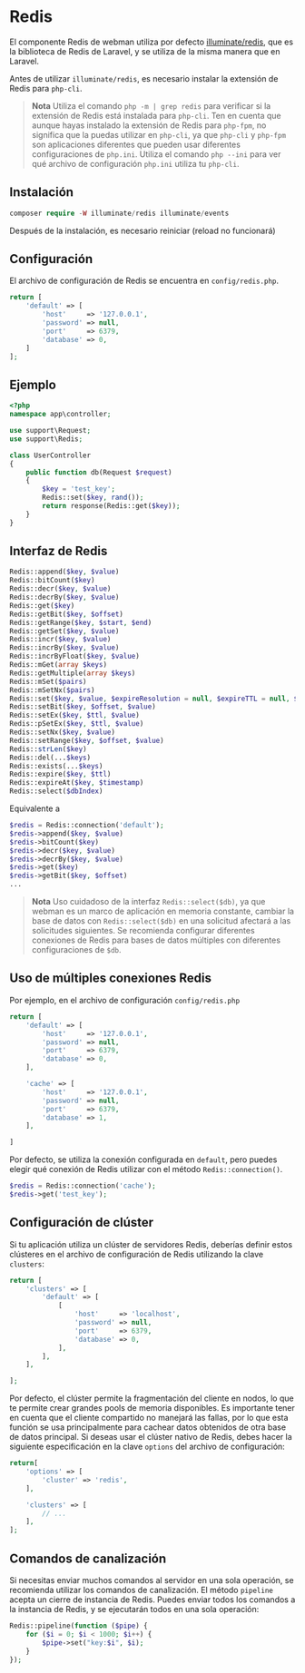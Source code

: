 # Redis

El componente Redis de webman utiliza por defecto [illuminate/redis](https://github.com/illuminate/redis), que es la biblioteca de Redis de Laravel, y se utiliza de la misma manera que en Laravel.

Antes de utilizar `illuminate/redis`, es necesario instalar la extensión de Redis para `php-cli`.

> **Nota**
> Utiliza el comando `php -m | grep redis` para verificar si la extensión de Redis está instalada para `php-cli`. Ten en cuenta que aunque hayas instalado la extensión de Redis para `php-fpm`, no significa que la puedas utilizar en `php-cli`, ya que `php-cli` y `php-fpm` son aplicaciones diferentes que pueden usar diferentes configuraciones de `php.ini`. Utiliza el comando `php --ini` para ver qué archivo de configuración `php.ini` utiliza tu `php-cli`.

## Instalación

```php
composer require -W illuminate/redis illuminate/events
```

Después de la instalación, es necesario reiniciar (reload no funcionará)

## Configuración

El archivo de configuración de Redis se encuentra en `config/redis.php`.
```php
return [
    'default' => [
        'host'     => '127.0.0.1',
        'password' => null,
        'port'     => 6379,
        'database' => 0,
    ]
];
```

## Ejemplo

```php
<?php
namespace app\controller;

use support\Request;
use support\Redis;

class UserController
{
    public function db(Request $request)
    {
        $key = 'test_key';
        Redis::set($key, rand());
        return response(Redis::get($key));
    }
}
```

## Interfaz de Redis

```php
Redis::append($key, $value)
Redis::bitCount($key)
Redis::decr($key, $value)
Redis::decrBy($key, $value)
Redis::get($key)
Redis::getBit($key, $offset)
Redis::getRange($key, $start, $end)
Redis::getSet($key, $value)
Redis::incr($key, $value)
Redis::incrBy($key, $value)
Redis::incrByFloat($key, $value)
Redis::mGet(array $keys)
Redis::getMultiple(array $keys)
Redis::mSet($pairs)
Redis::mSetNx($pairs)
Redis::set($key, $value, $expireResolution = null, $expireTTL = null, $flag = null)
Redis::setBit($key, $offset, $value)
Redis::setEx($key, $ttl, $value)
Redis::pSetEx($key, $ttl, $value)
Redis::setNx($key, $value)
Redis::setRange($key, $offset, $value)
Redis::strLen($key)
Redis::del(...$keys)
Redis::exists(...$keys)
Redis::expire($key, $ttl)
Redis::expireAt($key, $timestamp)
Redis::select($dbIndex)
```
Equivalente a
```php
$redis = Redis::connection('default');
$redis->append($key, $value)
$redis->bitCount($key)
$redis->decr($key, $value)
$redis->decrBy($key, $value)
$redis->get($key)
$redis->getBit($key, $offset)
...
```

> **Nota**
> Uso cuidadoso de la interfaz `Redis::select($db)`, ya que webman es un marco de aplicación en memoria constante, cambiar la base de datos con `Redis::select($db)` en una solicitud afectará a las solicitudes siguientes. Se recomienda configurar diferentes conexiones de Redis para bases de datos múltiples con diferentes configuraciones de `$db`.

## Uso de múltiples conexiones Redis

Por ejemplo, en el archivo de configuración `config/redis.php`
```php
return [
    'default' => [
        'host'     => '127.0.0.1',
        'password' => null,
        'port'     => 6379,
        'database' => 0,
    ],

    'cache' => [
        'host'     => '127.0.0.1',
        'password' => null,
        'port'     => 6379,
        'database' => 1,
    ],

]
```
Por defecto, se utiliza la conexión configurada en `default`, pero puedes elegir qué conexión de Redis utilizar con el método `Redis::connection()`.
```php
$redis = Redis::connection('cache');
$redis->get('test_key');
```

## Configuración de clúster

Si tu aplicación utiliza un clúster de servidores Redis, deberías definir estos clústeres en el archivo de configuración de Redis utilizando la clave `clusters`:
```php
return [
    'clusters' => [
        'default' => [
            [
                'host'     => 'localhost',
                'password' => null,
                'port'     => 6379,
                'database' => 0,
            ],
        ],
    ],

];
```

Por defecto, el clúster permite la fragmentación del cliente en nodos, lo que te permite crear grandes pools de memoria disponibles. Es importante tener en cuenta que el cliente compartido no manejará las fallas, por lo que esta función se usa principalmente para cachear datos obtenidos de otra base de datos principal. Si deseas usar el clúster nativo de Redis, debes hacer la siguiente especificación en la clave `options` del archivo de configuración:

```php
return[
    'options' => [
        'cluster' => 'redis',
    ],

    'clusters' => [
        // ...
    ],
];
```

## Comandos de canalización

Si necesitas enviar muchos comandos al servidor en una sola operación, se recomienda utilizar los comandos de canalización. El método `pipeline` acepta un cierre de instancia de Redis. Puedes enviar todos los comandos a la instancia de Redis, y se ejecutarán todos en una sola operación:
```php
Redis::pipeline(function ($pipe) {
    for ($i = 0; $i < 1000; $i++) {
        $pipe->set("key:$i", $i);
    }
});
```
